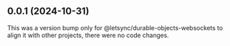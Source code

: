 ## 0.0.1 (2024-10-31)

This was a version bump only for @letsync/durable-objects-websockets to align it with other projects, there were no code changes.
